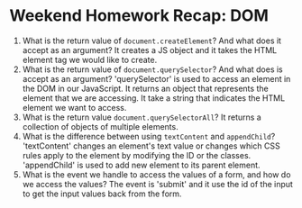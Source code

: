 # Weekend Homework Recap: DOM

1. What is the return value of `document.createElement`? And what does it accept as an argument?
It creates a JS object and it takes the HTML element tag we would like to create. 
2. What is the return value of `document.querySelector`? And what does is accept as an argument?
'querySelector' is used to access an element in the DOM in our JavaScript. It returns an object that represents the element that we are accessing. It take a string that indicates the HTML element we want to access.
3. What is the return value `document.querySelectorAll`?
It returns a collection of objects of multiple elements.
4. What is the difference between using `textContent` and `appendChild`?
'textContent' changes an element's text value or changes which CSS rules apply to the element by modifying the ID or the classes.
'appendChild' is used to add new element to its parent element.
5. What is the event we handle to access the values of a form, and how do we access the values?
The event is 'submit' and it use the id of the input to get the input values back from the form.
